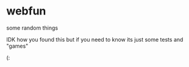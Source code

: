 # webfun
some random things

IDK how you found this but if you need to know its just some tests and "games"

(:
